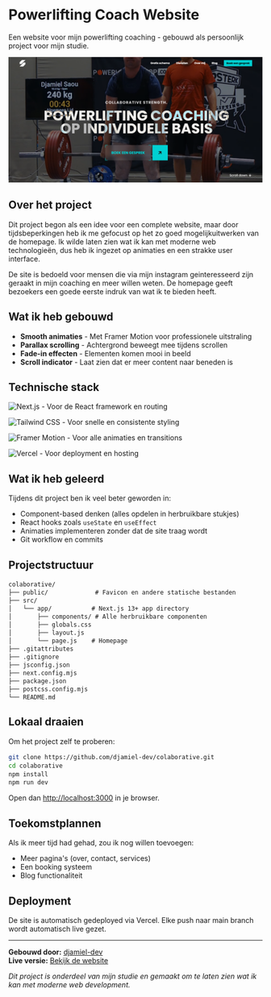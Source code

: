 # Powerlifting Coach Website

Een website voor mijn powerlifting coaching - gebouwd als persoonlijk project voor mijn studie.

![Website Preview](./screenshot.png)

## Over het project

Dit project begon als een idee voor een complete website, maar door tijdsbeperkingen heb ik me gefocust op het zo goed mogelijkuitwerken van de homepage. Ik wilde laten zien wat ik kan met moderne web technologieën, dus heb ik ingezet op animaties en een strakke user interface.

De site is bedoeld voor mensen die via mijn instagram geinteresseerd zijn geraakt in mijn coaching en meer willen weten. De homepage geeft bezoekers een goede eerste indruk van wat ik te bieden heeft.

## Wat ik heb gebouwd

- **Smooth animaties** - Met Framer Motion voor professionele uitstraling
- **Parallax scrolling** - Achtergrond beweegt mee tijdens scrollen
- **Fade-in effecten** - Elementen komen mooi in beeld
- **Scroll indicator** - Laat zien dat er meer content naar beneden is

## Technische stack

![Next.js](https://img.shields.io/badge/Next.js-000000?style=for-the-badge&logo=nextdotjs&logoColor=white) - Voor de React framework en routing

![Tailwind CSS](https://img.shields.io/badge/Tailwind_CSS-38B2AC?style=for-the-badge&logo=tailwind-css&logoColor=white) - Voor snelle en consistente styling

![Framer Motion](https://img.shields.io/badge/Framer-black?style=for-the-badge&logo=framer&logoColor=blue) - Voor alle animaties en transitions

![Vercel](https://img.shields.io/badge/Vercel-000000?style=for-the-badge&logo=vercel&logoColor=white) - Voor deployment en hosting

## Wat ik heb geleerd

Tijdens dit project ben ik veel beter geworden in:
- Component-based denken (alles opdelen in herbruikbare stukjes)
- React hooks zoals `useState` en `useEffect`
- Animaties implementeren zonder dat de site traag wordt
- Git workflow en commits

## Projectstructuur

```
colaborative/
├── public/             # Favicon en andere statische bestanden
├── src/
│   └── app/           # Next.js 13+ app directory
│       ├── components/ # Alle herbruikbare componenten
│       ├── globals.css
│       ├── layout.js
│       └── page.js    # Homepage
├── .gitattributes
├── .gitignore
├── jsconfig.json
├── next.config.mjs
├── package.json
├── postcss.config.mjs
└── README.md
```

## Lokaal draaien

Om het project zelf te proberen:

```bash
git clone https://github.com/djamiel-dev/colaborative.git
cd colaborative
npm install
npm run dev
```

Open dan [http://localhost:3000](http://localhost:3000) in je browser.

## Toekomstplannen

Als ik meer tijd had gehad, zou ik nog willen toevoegen:
- Meer pagina's (over, contact, services)
- Een booking systeem
- Blog functionaliteit

## Deployment

De site is automatisch gedeployed via Vercel. Elke push naar main branch wordt automatisch live gezet.

---

**Gebouwd door:** [djamiel-dev](https://github.com/djamiel-dev)  
**Live versie:** [Bekijk de website](https://colaborative.vercel.app)

*Dit project is onderdeel van mijn studie en gemaakt om te laten zien wat ik kan met moderne web development.*
